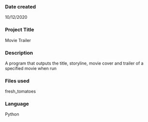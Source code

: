 ### Date created
10/12/2020

### Project Title
Movie Trailer

### Description
A program that outputs the title, storyline, movie cover and trailer
of a specified movie when run

### Files used
fresh_tomatoes

### Language
Python
